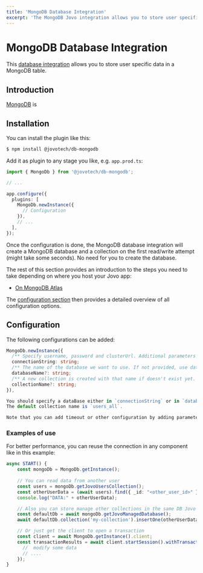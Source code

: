 ```yaml
---
title: 'MongoDB Database Integration'
excerpt: 'The MongoDB Jovo integration allows you to store user specific data in a MongoDB table.'
---
```


# MongoDB Database Integration

This [database integration](https://www.jovo.tech/docs/databases) allows you to store user specific data in a MongoDB table.

## Introduction

[MongoDB](https://www.mongodb.com/) is 

## Installation

You can install the plugin like this:

```sh
$ npm install @jovotech/db-mongodb
```

Add it as plugin to any stage you like, e.g. `app.prod.ts`:

```typescript
import { MongoDb } from '@jovotech/db-mongodb';

// ...

app.configure({
  plugins: [
    MongoDb.newInstance({
      // Configuration
    }),
    // ...
  ],
});
```

Once the configuration is done, the MongoDB database integration will create a MongoDB database and a collection on the first read/write attempt (might take some seconds). No need for you to create the database.

The rest of this section provides an introduction to the steps you need to take depending on where you host your Jovo app:

- [On MongoDB Atlas](#for-apps-hosted-on-mongodb-atlas)

The [configuration section](#configuration) then provides a detailed overview of all configuration options.


## Configuration

The following configurations can be added:

```typescript
MongoDb.newInstance({
  /** Specify username, password and clusterUrl. Additional parameters can also be added. See https://docs.mongodb.com/drivers/node/current/fundamentals/connection/#connection-uri for more details */
  connectionString: string;
  /** The name of the database we want to use. If not provided, use database name from connection string. A new database is created if doesn't exist yet. */
  databaseName?: string;
  /** A new collection is created with that name if doesn't exist yet. */
  collectionName?: string;
}),

You should specify a dataBase either in `connectionString` or in `databaseName`. The second takes precedence.
The default collection name is `users_all`.

Note that you can add timeout or other configuration by adding parameters in the connectionString.
```

### Examples of use

For better performance, you can reuse the connection in any component like in this example:

```typescript
async START() {
    const mongoDb = MongoDb.getInstance();
    
    // You can read data from another user
    const users = mongoDb.getJovoUsersCollection();
    const otherUserData = (await users).find({ _id: "<other_user_id>" });
    console.log("DATA:" + otherUserData);

    // Also you can store manage other collections in the same DB Jovo uses to handle users
    const defaultDb = await mongoDb.getJovoManagedDatabase();
    await defaultDb.collection('my-collection').insertOne(otherUserData);

    // Or just get the client to open a transaction 
    const client = await MongoDb.getInstance().client;
    const transactionResults = await client.startSession().withTransaction(async () => {
      //  modify some data
      // ....
    });
}
```

